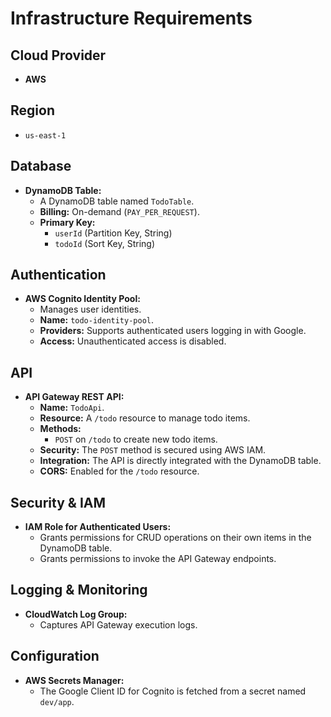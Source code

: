 # Infrastructure Requirements

## Cloud Provider
- **AWS**

## Region
- `us-east-1`

## Database
- **DynamoDB Table:**
  - A DynamoDB table named `TodoTable`.
  - **Billing:** On-demand (`PAY_PER_REQUEST`).
  - **Primary Key:**
    - `userId` (Partition Key, String)
    - `todoId` (Sort Key, String)

## Authentication
- **AWS Cognito Identity Pool:**
  - Manages user identities.
  - **Name:** `todo-identity-pool`.
  - **Providers:** Supports authenticated users logging in with Google.
  - **Access:** Unauthenticated access is disabled.

## API
- **API Gateway REST API:**
  - **Name:** `TodoApi`.
  - **Resource:** A `/todo` resource to manage todo items.
  - **Methods:**
    - `POST` on `/todo` to create new todo items.
  - **Security:** The `POST` method is secured using AWS IAM.
  - **Integration:** The API is directly integrated with the DynamoDB table.
  - **CORS:** Enabled for the `/todo` resource.

## Security & IAM
- **IAM Role for Authenticated Users:**
  - Grants permissions for CRUD operations on their own items in the DynamoDB table.
  - Grants permissions to invoke the API Gateway endpoints.

## Logging & Monitoring
- **CloudWatch Log Group:**
  - Captures API Gateway execution logs.

## Configuration
- **AWS Secrets Manager:**
  - The Google Client ID for Cognito is fetched from a secret named `dev/app`.